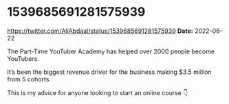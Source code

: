 # 1539685691281575939
https://twitter.com/AliAbdaal/status/1539685691281575939
**Date:** 2022-06-22

The Part-Time YouTuber Academy has helped over 2000 people become YouTubers.

It’s been the biggest revenue driver for the business making $3.5 million from 5 cohorts.

This is my advice for anyone looking to start an online course 👇
